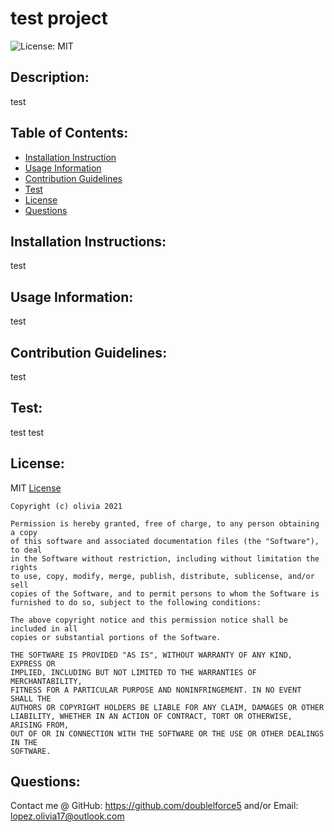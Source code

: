# test project
  ![License: MIT](https://img.shields.io/badge/License-MIT-yellow.svg)
  ## Description: 
  test
  ## Table of Contents: 
  * [Installation Instruction](#Installation-Instructions)
  * [Usage Information](#Usage-Information)
  * [Contribution Guidelines](#Contribution-Guidelines)
  * [Test](#Test)
  * [License](#License)
  * [Questions](#Questions)
  ## Installation Instructions: 
  test
  ## Usage Information: 
  test
  ## Contribution Guidelines:
  test
  ## Test:
  test test
  ## License:
  MIT
  [License](https://opensource.org/licenses/MIT)
  
    Copyright (c) olivia 2021
    
    Permission is hereby granted, free of charge, to any person obtaining a copy
    of this software and associated documentation files (the "Software"), to deal
    in the Software without restriction, including without limitation the rights
    to use, copy, modify, merge, publish, distribute, sublicense, and/or sell
    copies of the Software, and to permit persons to whom the Software is
    furnished to do so, subject to the following conditions:
    
    The above copyright notice and this permission notice shall be included in all
    copies or substantial portions of the Software.
    
    THE SOFTWARE IS PROVIDED "AS IS", WITHOUT WARRANTY OF ANY KIND, EXPRESS OR
    IMPLIED, INCLUDING BUT NOT LIMITED TO THE WARRANTIES OF MERCHANTABILITY,
    FITNESS FOR A PARTICULAR PURPOSE AND NONINFRINGEMENT. IN NO EVENT SHALL THE
    AUTHORS OR COPYRIGHT HOLDERS BE LIABLE FOR ANY CLAIM, DAMAGES OR OTHER
    LIABILITY, WHETHER IN AN ACTION OF CONTRACT, TORT OR OTHERWISE, ARISING FROM,
    OUT OF OR IN CONNECTION WITH THE SOFTWARE OR THE USE OR OTHER DEALINGS IN THE
    SOFTWARE.
  ## Questions: 
  Contact me @ GitHub: https://github.com/doublelforce5 and/or Email: lopez.olivia17@outlook.com